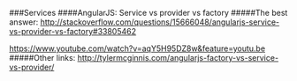 ###Services
####AngularJS: Service vs provider vs factory
#####The best answer:
http://stackoverflow.com/questions/15666048/angularjs-service-vs-provider-vs-factory#33805462

https://www.youtube.com/watch?v=aqY5H95DZ8w&feature=youtu.be
#####Other links:
http://tylermcginnis.com/angularjs-factory-vs-service-vs-provider/
